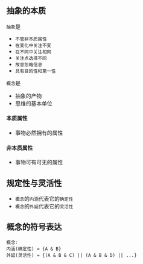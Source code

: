 ## 抽象的本质

`抽象`是
- `不管非本质属性`
- `在变化中关注不变`
- `在不同中关注相同`
- `关注点选择不同`
- `故意忽略信息`
- `具有目的性和第一性`

`概念`是
- 抽象的产物
- 思维的基本单位

#### 本质属性

- 事物必然拥有的属性

#### 非本质属性

- 事物可有可无的属性

## 规定性与灵活性

- `概念`的`内涵`代表它的`确定性`
- `概念`的`外延`代表它的`灵活性`

## 概念的符号表达

```
概念:
内涵(确定性) = {A & B}
外延(灵活性) = {(A & B & C) || (A & B & D) || ...}
```
